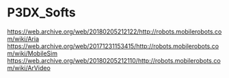 # P3DX_Softs

https://web.archive.org/web/20180205212122/http://robots.mobilerobots.com/wiki/Aria
https://web.archive.org/web/20171231153415/http://robots.mobilerobots.com/wiki/MobileSim
https://web.archive.org/web/20180205212110/http://robots.mobilerobots.com/wiki/ArVideo

